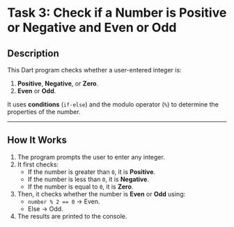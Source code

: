 # Task 3: Check if a Number is Positive or Negative and Even or Odd

## Description
This Dart program checks whether a user-entered integer is:
1. **Positive**, **Negative**, or **Zero**.
2. **Even** or **Odd**.

It uses **conditions** (`if-else`) and the modulo operator (`%`) to determine the properties of the number.

---

## How It Works
1. The program prompts the user to enter any integer.
2. It first checks:
   - If the number is greater than `0`, it is **Positive**.
   - If the number is less than `0`, it is **Negative**.
   - If the number is equal to `0`, it is **Zero**.
3. Then, it checks whether the number is **Even** or **Odd** using:
   - `number % 2 == 0` → Even.
   - Else → Odd.
4. The results are printed to the console.